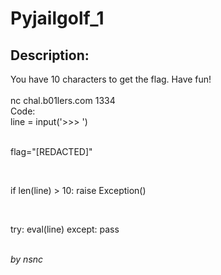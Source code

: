 
# Pyjailgolf_1
## Description:
<div class="challenge-description">You have 10 characters to get the flag. Have fun!<br/>
<br/>
nc chal.b01lers.com 1334<br/>
<div class="bbcode_code">
<div class="bbcode_code_head">Code:</div>
<div class="bbcode_code_body" style="white-space:pre">line = input('&gt;&gt;&gt; ')

flag="[REDACTED]"

if len(line) &gt; 10:
    raise Exception()

try:
    eval(line)
except:
    pass</div>
</div>
<br/>
<i>by nsnc</i></div>

